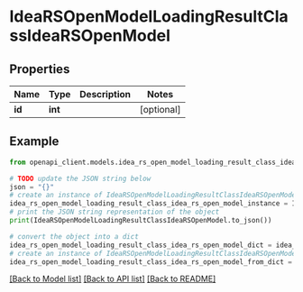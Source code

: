 # IdeaRSOpenModelLoadingResultClassIdeaRSOpenModel


## Properties

Name | Type | Description | Notes
------------ | ------------- | ------------- | -------------
**id** | **int** |  | [optional] 

## Example

```python
from openapi_client.models.idea_rs_open_model_loading_result_class_idea_rs_open_model import IdeaRSOpenModelLoadingResultClassIdeaRSOpenModel

# TODO update the JSON string below
json = "{}"
# create an instance of IdeaRSOpenModelLoadingResultClassIdeaRSOpenModel from a JSON string
idea_rs_open_model_loading_result_class_idea_rs_open_model_instance = IdeaRSOpenModelLoadingResultClassIdeaRSOpenModel.from_json(json)
# print the JSON string representation of the object
print(IdeaRSOpenModelLoadingResultClassIdeaRSOpenModel.to_json())

# convert the object into a dict
idea_rs_open_model_loading_result_class_idea_rs_open_model_dict = idea_rs_open_model_loading_result_class_idea_rs_open_model_instance.to_dict()
# create an instance of IdeaRSOpenModelLoadingResultClassIdeaRSOpenModel from a dict
idea_rs_open_model_loading_result_class_idea_rs_open_model_from_dict = IdeaRSOpenModelLoadingResultClassIdeaRSOpenModel.from_dict(idea_rs_open_model_loading_result_class_idea_rs_open_model_dict)
```
[[Back to Model list]](../README.md#documentation-for-models) [[Back to API list]](../README.md#documentation-for-api-endpoints) [[Back to README]](../README.md)


